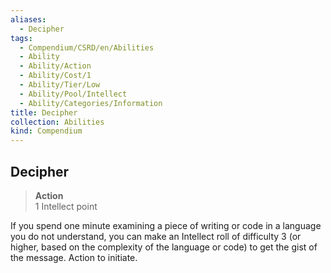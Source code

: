 ```yaml
---
aliases:
  - Decipher
tags:
  - Compendium/CSRD/en/Abilities
  - Ability
  - Ability/Action
  - Ability/Cost/1
  - Ability/Tier/Low
  - Ability/Pool/Intellect
  - Ability/Categories/Information
title: Decipher
collection: Abilities
kind: Compendium
---
```

## Decipher  
>**Action**  
>1 Intellect point
  
If you spend one minute examining a piece of writing or code in a language you do not understand, you can make an Intellect roll of difficulty 3 (or higher, based on the complexity of the language or code) to get the gist of the message. Action to initiate.